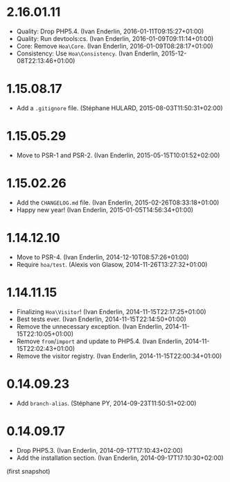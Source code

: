 # 2.16.01.11

  * Quality: Drop PHP5.4. (Ivan Enderlin, 2016-01-11T09:15:27+01:00)
  * Quality: Run devtools:cs. (Ivan Enderlin, 2016-01-09T09:11:14+01:00)
  * Core: Remove `Hoa\Core`. (Ivan Enderlin, 2016-01-09T08:28:17+01:00)
  * Consistency: Use `Hoa\Consistency`. (Ivan Enderlin, 2015-12-08T22:13:46+01:00)

# 1.15.08.17

  * Add a `.gitignore` file. (Stéphane HULARD, 2015-08-03T11:50:31+02:00)

# 1.15.05.29

  * Move to PSR-1 and PSR-2. (Ivan Enderlin, 2015-05-15T10:01:52+02:00)

# 1.15.02.26

  * Add the `CHANGELOG.md` file. (Ivan Enderlin, 2015-02-26T08:33:18+01:00)
  * Happy new year! (Ivan Enderlin, 2015-01-05T14:56:34+01:00)

# 1.14.12.10

  * Move to PSR-4. (Ivan Enderlin, 2014-12-10T08:57:26+01:00)
  * Require `hoa/test`. (Alexis von Glasow, 2014-11-26T13:27:32+01:00)

# 1.14.11.15

  * Finalizing `Hoa\Visitor`! (Ivan Enderlin, 2014-11-15T22:17:25+01:00)
  * Best tests ever. (Ivan Enderlin, 2014-11-15T22:14:50+01:00)
  * Remove the unnecessary exception. (Ivan Enderlin, 2014-11-15T22:10:05+01:00)
  * Remove `from`/`import` and update to PHP5.4. (Ivan Enderlin, 2014-11-15T22:02:43+01:00)
  * Remove the visitor registry. (Ivan Enderlin, 2014-11-15T22:00:34+01:00)

# 0.14.09.23

  * Add `branch-alias`. (Stéphane PY, 2014-09-23T11:50:51+02:00)

# 0.14.09.17

  * Drop PHP5.3. (Ivan Enderlin, 2014-09-17T17:10:43+02:00)
  * Add the installation section. (Ivan Enderlin, 2014-09-17T17:10:30+02:00)

(first snapshot)
